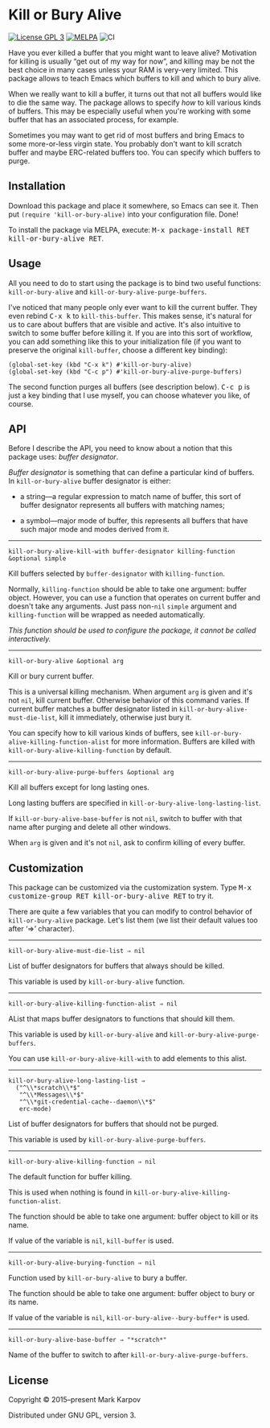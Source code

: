 # Kill or Bury Alive

[![License GPL 3](https://img.shields.io/badge/license-GPL_3-green.svg)](http://www.gnu.org/licenses/gpl-3.0.txt)
[![MELPA](https://melpa.org/packages/kill-or-bury-alive-badge.svg)](https://melpa.org/#/kill-or-bury-alive)
![CI](https://github.com/mrkkrp/kill-or-bury-alive/workflows/CI/badge.svg?branch=master)

Have you ever killed a buffer that you might want to leave alive? Motivation
for killing is usually “get out of my way for now”, and killing may be not
the best choice in many cases unless your RAM is very-very limited. This
package allows to teach Emacs which buffers to kill and which to bury alive.

When we really want to kill a buffer, it turns out that not all buffers
would like to die the same way. The package allows to specify *how* to kill
various kinds of buffers. This may be especially useful when you're working
with some buffer that has an associated process, for example.

Sometimes you may want to get rid of most buffers and bring Emacs to some
more-or-less virgin state. You probably don't want to kill scratch buffer
and maybe ERC-related buffers too. You can specify which buffers to purge.

## Installation

Download this package and place it somewhere, so Emacs can see it. Then put
`(require 'kill-or-bury-alive)` into your configuration file. Done!

To install the package via MELPA, execute: <kbd>M-x package-install RET
kill-or-bury-alive RET</kbd>.

## Usage

All you need to do to start using the package is to bind two useful
functions: `kill-or-bury-alive` and `kill-or-bury-alive-purge-buffers`.

I've noticed that many people only ever want to kill the current buffer.
They even rebind <kbd>C-x k</kbd> to `kill-this-buffer`. This makes sense,
it's natural for us to care about buffers that are visible and active. It's
also intuitive to switch to some buffer before killing it. If you are into
this sort of workflow, you can add something like this to your
initialization file (if you want to preserve the original `kill-buffer`,
choose a different key binding):

```emacs-lisp
(global-set-key (kbd "C-x k") #'kill-or-bury-alive)
(global-set-key (kbd "C-c p") #'kill-or-bury-alive-purge-buffers)
```

The second function purges all buffers (see description below). <kbd>C-c
p</kbd> is just a key binding that I use myself, you can choose whatever you
like, of course.

## API

Before I describe the API, you need to know about a notion that this package
uses: *buffer designator*.

*Buffer designator* is something that can define a particular kind of
buffers. In `kill-or-bury-alive` buffer designator is either:

* a string—a regular expression to match name of buffer, this sort of buffer
  designator represents all buffers with matching names;

* a symbol—major mode of buffer, this represents all buffers that have such
  major mode and modes derived from it.

----

```
kill-or-bury-alive-kill-with buffer-designator killing-function &optional simple
```

Kill buffers selected by `buffer-designator` with `killing-function`.

Normally, `killing-function` should be able to take one argument: buffer
object. However, you can use a function that operates on current buffer and
doesn't take any arguments. Just pass non-`nil` `simple` argument and
`killing-function` will be wrapped as needed automatically.

*This function should be used to configure the package, it cannot be called
interactively.*

----

```
kill-or-bury-alive &optional arg
```

Kill or bury current buffer.

This is a universal killing mechanism. When argument `arg` is given and it's
not `nil`, kill current buffer. Otherwise behavior of this command varies.
If current buffer matches a buffer designator listed in
`kill-or-bury-alive-must-die-list`, kill it immediately, otherwise just bury
it.

You can specify how to kill various kinds of buffers, see
`kill-or-bury-alive-killing-function-alist` for more information. Buffers
are killed with `kill-or-bury-alive-killing-function` by default.

----

```
kill-or-bury-alive-purge-buffers &optional arg
```

Kill all buffers except for long lasting ones.

Long lasting buffers are specified in `kill-or-bury-alive-long-lasting-list`.

If `kill-or-bury-alive-base-buffer` is not `nil`, switch to buffer with that
name after purging and delete all other windows.

When `arg` is given and it's not `nil`, ask to confirm killing of every
buffer.

## Customization

This package can be customized via the customization system. Type <kbd>M-x
customize-group RET kill-or-bury-alive RET</kbd> to try it.

There are quite a few variables that you can modify to control behavior of
`kill-or-bury-alive` package. Let's list them (we list their default values
too after ‘⇒’ character).

----

```
kill-or-bury-alive-must-die-list ⇒ nil
```

List of buffer designators for buffers that always should be killed.

This variable is used by `kill-or-bury-alive` function.

----

```
kill-or-bury-alive-killing-function-alist ⇒ nil
```

AList that maps buffer designators to functions that should kill them.

This variable is used by `kill-or-bury-alive` and
`kill-or-bury-alive-purge-buffers`.

You can use `kill-or-bury-alive-kill-with` to add elements to this alist.

----

```
kill-or-bury-alive-long-lasting-list ⇒
  ("^\\*scratch\\*$"
   "^\\*Messages\\*$"
   "^\\*git-credential-cache--daemon\\*$"
   erc-mode)
```

List of buffer designators for buffers that should not be purged.

This variable is used by `kill-or-bury-alive-purge-buffers`.

----

```
kill-or-bury-alive-killing-function ⇒ nil
```

The default function for buffer killing.

This is used when nothing is found in
`kill-or-bury-alive-killing-function-alist`.

The function should be able to take one argument: buffer object to kill or
its name.

If value of the variable is `nil`, `kill-buffer` is used.

----

```
kill-or-bury-alive-burying-function ⇒ nil
```

Function used by `kill-or-bury-alive` to bury a buffer.

The function should be able to take one argument: buffer object to bury or
its name.

If value of the variable is `nil`, `kill-or-bury-alive--bury-buffer*` is
used.

----

```
kill-or-bury-alive-base-buffer ⇒ "*scratch*"
```

Name of the buffer to switch to after `kill-or-bury-alive-purge-buffers`.

## License

Copyright © 2015–present Mark Karpov

Distributed under GNU GPL, version 3.
